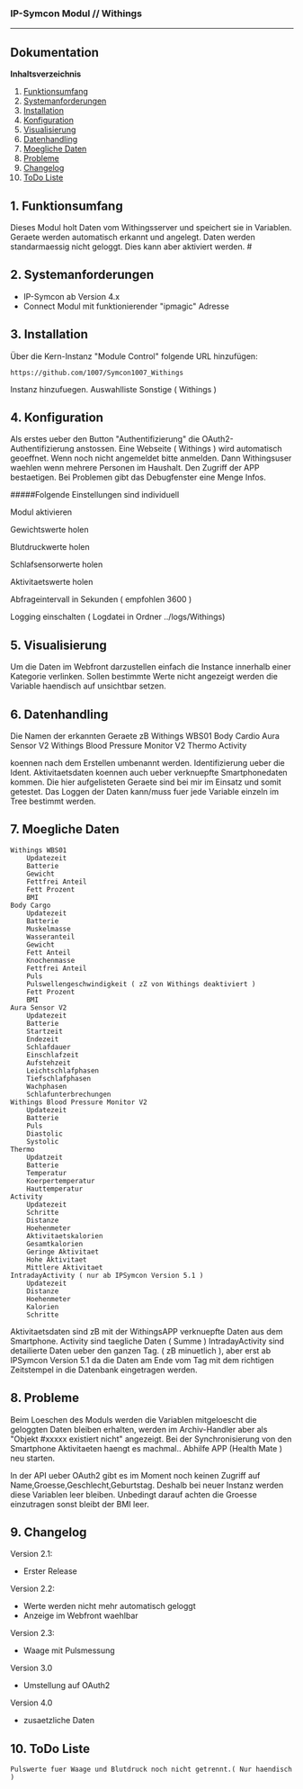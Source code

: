 ﻿### IP-Symcon Modul // Withings
---
## Dokumentation

**Inhaltsverzeichnis**

1. [Funktionsumfang](#1-funktionsumfang) 
2. [Systemanforderungen](#2-systemanforderungen)
3. [Installation](#3-installation)
4. [Konfiguration](#4-konfiguration)
5. [Visualisierung](#5-visualisierung)
6. [Datenhandling](#6-datenhandling)
7. [Moegliche Daten](#7-datas)
8. [Probleme](#8-probleme)
9. [Changelog](#9-changelog)
10. [ToDo Liste](#10-todo)

## 1. Funktionsumfang
Dieses Modul holt Daten vom Withingsserver und speichert sie in Variablen.
Geraete werden automatisch erkannt und angelegt.
Daten werden standarmaessig nicht geloggt.
Dies kann aber aktiviert werden.
                                                                                                                  #

## 2. Systemanforderungen
- IP-Symcon ab Version 4.x
- Connect Modul mit funktionierender "ipmagic" Adresse

## 3. Installation
Über die Kern-Instanz "Module Control" folgende URL hinzufügen:

`https://github.com/1007/Symcon1007_Withings`

Instanz hinzufuegen.
Auswahlliste Sonstige ( Withings )

## 4. Konfiguration
Als erstes ueber den Button "Authentifizierung" die
OAuth2-Authentifizierung anstossen.
Eine Webseite ( Withings ) wird automatisch geoeffnet.
Wenn noch nicht angemeldet bitte anmelden.
Dann Withingsuser waehlen wenn mehrere Personen im Haushalt.
Den Zugriff der APP bestaetigen.
Bei Problemen gibt das Debugfenster eine Menge Infos.

#####Folgende Einstellungen sind individuell

Modul aktivieren

Gewichtswerte holen

Blutdruckwerte holen

Schlafsensorwerte holen

Aktivitaetswerte holen

Abfrageintervall in Sekunden ( empfohlen 3600 )

Logging einschalten ( Logdatei in Ordner ../logs/Withings)

## 5. Visualisierung
Um die Daten im Webfront darzustellen einfach die Instance innerhalb einer
Kategorie verlinken. Sollen bestimmte Werte nicht angezeigt werden die
Variable haendisch auf unsichtbar setzen.

## 6. Datenhandling
Die Namen der erkannten Geraete zB
	Withings WBS01
	Body Cardio
	Aura Sensor V2
	Withings Blood Pressure Monitor V2
	Thermo
	Activity

koennen nach dem Erstellen umbenannt werden. Identifizierung ueber die Ident.
Aktivitaetsdaten koennen auch ueber verknuepfte Smartphonedaten kommen.
Die hier aufgelisteten Geraete sind bei mir im Einsatz und somit getestet.
Das Loggen der Daten kann/muss fuer jede Variable einzeln im Tree bestimmt werden.

## 7. Moegliche Daten

	Withings WBS01
		Updatezeit
		Batterie
		Gewicht 
		Fettfrei Anteil
		Fett Prozent
		BMI
	Body Cargo
		Updatezeit
		Batterie 
		Muskelmasse
		Wasseranteil
		Gewicht
		Fett Anteil
		Knochenmasse
		Fettfrei Anteil
		Puls 
		Pulswellengeschwindigkeit ( zZ von Withings deaktiviert )
		Fett Prozent
		BMI
	Aura Sensor V2
		Updatezeit
		Batterie
		Startzeit
		Endezeit
		Schlafdauer
		Einschlafzeit
		Aufstehzeit
		Leichtschlafphasen
		Tiefschlafphasen
		Wachphasen
		Schlafunterbrechungen
	Withings Blood Pressure Monitor V2
		Updatezeit
		Batterie
		Puls
		Diastolic
		Systolic
	Thermo
		Updatzeit
		Batterie
		Temperatur
		Koerpertemperatur
		Hauttemperatur
	Activity
		Updatezeit
		Schritte
		Distanze
		Hoehenmeter
		Aktivitaetskalorien
		Gesamtkalorien
		Geringe Aktivitaet
		Hohe Aktivitaet
		Mittlere Aktivitaet
	IntradayActivity ( nur ab IPSymcon Version 5.1 )
		Updatezeit
		Distanze
		Hoehenmeter
		Kalorien
		Schritte



Aktivitaetsdaten sind zB mit der WithingsAPP verknuepfte Daten aus dem Smartphone.
Activity sind taegliche Daten ( Summe )
IntradayActivity sind detailierte Daten ueber den ganzen Tag. ( zB minuetlich ),
aber erst ab IPSymcon Version 5.1 da die Daten am Ende vom Tag mit dem richtigen
Zeitstempel in die Datenbank eingetragen werden. 

## 8. Probleme

Beim Loeschen des Moduls werden die Variablen mitgeloescht die geloggten
Daten bleiben erhalten, werden im Archiv-Handler aber als
"Objekt #xxxxx existiert nicht" angezeigt.
Bei der Synchronisierung von den Smartphone Aktivitaeten haengt es
machmal.. Abhilfe APP (Health Mate ) neu starten.

In der API ueber OAuth2 gibt es im Moment noch keinen Zugriff
auf Name,Groesse,Geschlecht,Geburtstag.
Deshalb bei neuer Instanz werden diese Variablen leer bleiben.
Unbedingt darauf achten die Groesse einzutragen sonst bleibt der BMI leer.

## 9. Changelog
Version 2.1:
  - Erster Release

Version 2.2:
  - Werte werden nicht mehr automatisch geloggt
  - Anzeige im Webfront waehlbar

Version 2.3:
  - Waage mit Pulsmessung

Version 3.0  
  - Umstellung auf OAuth2

Version 4.0  
  - zusaetzliche Daten 

## 10. ToDo Liste
	Pulswerte fuer Waage und Blutdruck noch nicht getrennt.( Nur haendisch )

  

